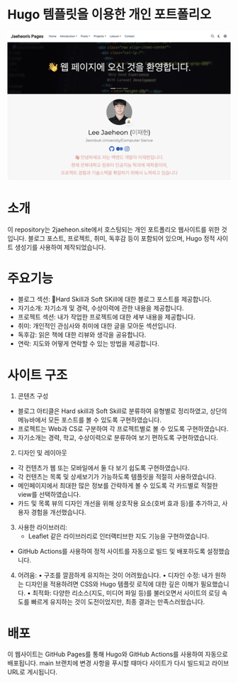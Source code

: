 # Hugo 템플릿을 이용한 개인 포트폴리오
[![Screenshot](preview.png)](https://2jaeheon.site) 

# 소개
이 repository는 2jaeheon.site에서 호스팅되는 개인 포트폴리오 웹사이트를 위한 것입니다. 블로그 포스트, 프로젝트, 취미, 독후감 등이 포함되어 있으며, Hugo 정적 사이트 생성기를 사용하여 제작되었습니다. 

# 주요기능
- 블로그 섹션: Hard Skill과 Soft SKill에 대한 블로그 포스트를 제공합니다.
- 자기소개: 자기소개 및 경력, 수상이력에 관한 내용을 제공합니다.
- 프로젝트 섹션: 내가 작업한 프로젝트에 대한 세부 내용을 제공합니다.
- 취미: 개인적인 관심사와 취미에 대한 글을 모아둔 섹션입니다.
- 독후감: 읽은 책에 대한 리뷰와 생각을 공유합니다.
- 연락: 지도와 어떻게 연락할 수 있는 방법을 제공합니다.

# 사이트 구조
1. 콘텐츠 구성
  - 블로그 아티클은 Hard skill과 Soft Skill로 분류하여 유형별로 정리하였고, 상단의 메뉴바에서 모든 포스트를 볼 수 있도록 구현하였습니다.
  - 프로젝트는 Web과 CS로 구분하여 각 프로젝트별로 볼 수 있도록 구현하였습니다.
  - 자기소개는 경력, 학교, 수상이력으로 분류하여 보기 편하도록 구현하였습니다.
    
2. 디자인 및 레이아웃
  - 각 컨텐츠가 웹 또는 모바일에서 둘 다 보기 쉽도록 구현하였습니다.
  - 각 컨텐츠는 목록 및 상세보기가 가능하도록 템플릿을 적절히 사용하였습니다.
  - 메인페이지에서 최대한 많은 정보를 간략하게 볼 수 있도록 각 카드별로 적절한 view를 선택하였습니다.
  - 카드 및 목록 뷰의 디자인 개선을 위해 상호작용 요소(호버 효과 등)를 추가하고, 사용자 경험을 개선했습니다.
    
3.	사용한 라이브러리:
	-	Leaflet 같은 라이브러리로 인터랙티브한 지도 기능을 구현하였습니다.
  - GitHub Actions를 사용하여 정적 사이트를 자동으로 빌드 및 배포하도록 설정했습니다.
    
4.	어려움:
	•	구조를 깔끔하게 유지하는 것이 어려웠습니다.
	•	디자인 수정: 내가 원하는 디자인을 적용하려면 CSS와 Hugo 템플릿 로직에 대한 깊은 이해가 필요했습니다.
	•	최적화: 다양한 리소스(지도, 미디어 파일 등)를 불러오면서 사이트의 로딩 속도를 빠르게 유지하는 것이 도전이었지만, 최종 결과는 만족스러웠습니다.

# 배포
이 웹사이트는 GitHub Pages를 통해 Hugo와 GitHub Actions를 사용하여 자동으로 배포됩니다. main 브랜치에 변경 사항을 푸시할 때마다 사이트가 다시 빌드되고 라이브 URL로 게시됩니다.
